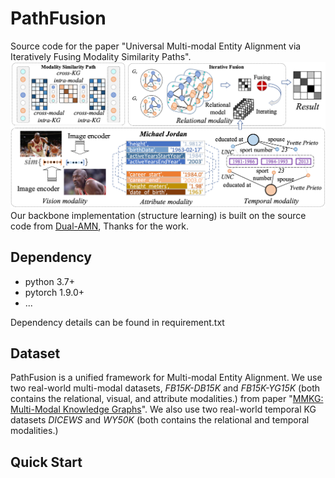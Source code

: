 # PathFusion
Source code for the paper "Universal Multi-modal Entity Alignment via Iteratively Fusing Modality Similarity Paths".
![](images/framework.jpg)
Our backbone implementation (structure learning) is built on the source code from [Dual-AMN](https://github.com/MaoXinn/Dual-AMN), Thanks for the work.

## Dependency
* python 3.7+
* pytorch 1.9.0+
* ...

Dependency details can be found in requirement.txt

## Dataset
PathFusion is a unified framework for Multi-modal Entity Alignment. We use two real-world multi-modal datasets, *FB15K-DB15K* and *FB15K-YG15K* (both contains the relational, visual, and attribute modalities.) from paper "[MMKG: Multi-Modal Knowledge Graphs](https://arxiv.org/abs/1903.05485)". We also use two real-world temporal KG datasets *DICEWS* and *WY50K* (both contains the relational and temporal modalities.)


## Quick Start